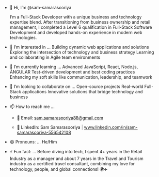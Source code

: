- 👋 Hi, I’m @sam-samarasooriya
  
  I’m a Full-Stack Developer with a unique business and technology expertise blend.
  After transitioning from business ownership and retail management, I completed a Level 6 qualification in Full-Stack Software Development and developed hands-on experience in modern web technologies.  


- 👀 I’m interested in ...
  Building dynamic web applications and solutions
  Exploring the intersection of technology and business strategy
  Learning and collaborating in Agile team environments


- 🌱 I’m currently learning ...
    Advanced JavaScript, React, Node.js, ANGULAR
    Test-driven development and best coding practices
    Enhancing my soft skills like communication, leadership, and teamwork
  
- 💞️ I’m looking to collaborate on ...
    Open-source projects
    Real-world Full-Stack applications
    Innovative solutions that bridge technology and business

  
- 📫 How to reach me ...
  
   - 📧 Email: sam.samarasooriya88@gmail.com
  
  - 💼 LinkedIn: Sam Samarasooriya | www.linkedin.com/in/sam-samarasooriya-556542108

- 😄 Pronouns: ...
     He/Him
  
- ⚡ Fun fact: ...
    Before diving into tech, I spent 4+ years in the Retail Industry as a manager and about 7 years in the Travel and Tourism industry as a certified travel consultant, combining my love for technology, people, and global connections! 🌍✈️


